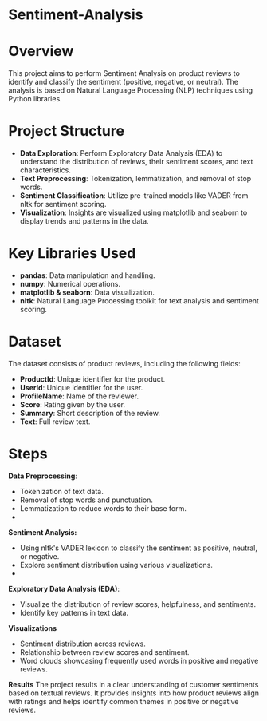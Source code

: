 # Sentiment-Analysis

# Overview
This project aims to perform Sentiment Analysis on product reviews to identify and classify the sentiment (positive, negative, or neutral). The analysis is based on Natural Language Processing (NLP) techniques using Python libraries.

# Project Structure
- **Data Exploration**: Perform Exploratory Data Analysis (EDA) to understand the distribution of reviews, their sentiment scores, and text characteristics.
- **Text Preprocessing**: Tokenization, lemmatization, and removal of stop words.
- **Sentiment Classification**: Utilize pre-trained models like VADER from nltk for sentiment scoring.
- **Visualization**: Insights are visualized using matplotlib and seaborn to display trends and patterns in the data.

# Key Libraries Used
- **pandas**: Data manipulation and handling.
- **numpy**: Numerical operations.
- **matplotlib & seaborn**: Data visualization.
- **nltk**: Natural Language Processing toolkit for text analysis and sentiment scoring.

# Dataset
The dataset consists of product reviews, including the following fields:

- **ProductId**: Unique identifier for the product.
- **UserId**: Unique identifier for the user.
- **ProfileName**: Name of the reviewer.
- **Score**: Rating given by the user.
- **Summary**: Short description of the review.
- **Text**: Full review text.


# Steps
**Data Preprocessing**:

- Tokenization of text data.
- Removal of stop words and punctuation.
- Lemmatization to reduce words to their base form.
- 
**Sentiment Analysis:**
- Using nltk's VADER lexicon to classify the sentiment as positive, neutral, or negative.
- Explore sentiment distribution using various visualizations.
- 
**Exploratory Data Analysis (EDA)**:
- Visualize the distribution of review scores, helpfulness, and sentiments.
- Identify key patterns in text data.
  
**Visualizations**
- Sentiment distribution across reviews.
- Relationship between review scores and sentiment.
- Word clouds showcasing frequently used words in positive and negative reviews.
  
**Results**
The project results in a clear understanding of customer sentiments based on textual reviews. It provides insights into how product reviews align with ratings and helps identify common themes in positive or negative reviews.

